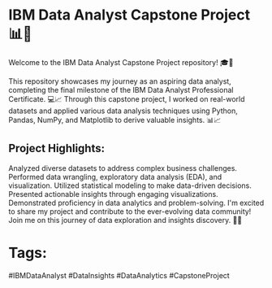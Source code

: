 # IBM Data Analyst Capstone Project 📊💼


 Welcome to the IBM Data Analyst Capstone Project repository! 🎓🚀

This repository showcases my journey as an aspiring data analyst, completing the final milestone of the IBM Data Analyst Professional Certificate. 💻📈 Through this capstone project, I worked on real-world datasets and applied various data analysis techniques using Python, Pandas, NumPy, and Matplotlib to derive valuable insights. 📊📈

## Project Highlights:
Analyzed diverse datasets to address complex business challenges.
Performed data wrangling, exploratory data analysis (EDA), and visualization.
Utilized statistical modeling to make data-driven decisions.
Presented actionable insights through engaging visualizations.
Demonstrated proficiency in data analytics and problem-solving.
I'm excited to share my project and contribute to the ever-evolving data community! Join me on this journey of data exploration and insights discovery. 🚀💡

# Tags:
#IBMDataAnalyst #DataInsights #DataAnalytics #CapstoneProject
